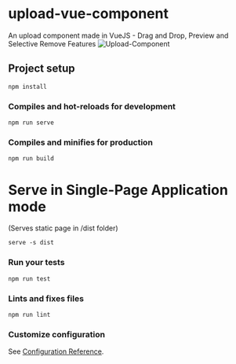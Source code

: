 # upload-vue-component
An upload component made in VueJS - Drag and Drop, Preview and Selective Remove Features
![Upload-Component](https://s2.gifyu.com/images/upload-1-2.jpg)

## Project setup
```
npm install
```

### Compiles and hot-reloads for development
```
npm run serve
```

### Compiles and minifies for production
```
npm run build
```
# Serve in Single-Page Application mode
(Serves static page in /dist folder)

```
serve -s dist
```

### Run your tests
```
npm run test
```

### Lints and fixes files
```
npm run lint
```

### Customize configuration
See [Configuration Reference](https://cli.vuejs.org/config/).
